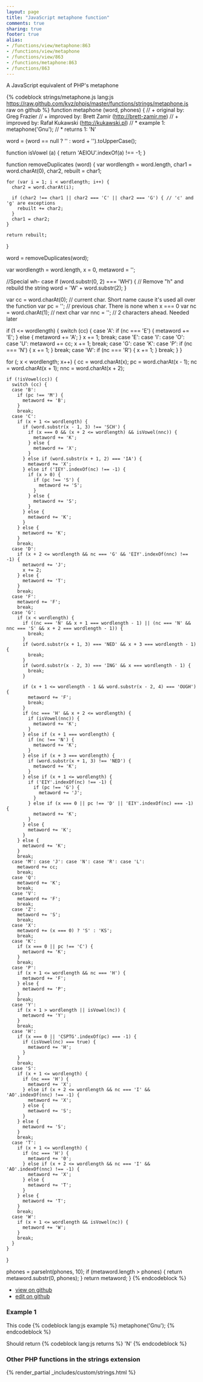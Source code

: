 ```yaml
---
layout: page
title: "JavaScript metaphone function"
comments: true
sharing: true
footer: true
alias:
- /functions/view/metaphone:863
- /functions/view/metaphone
- /functions/view/863
- /functions/metaphone:863
- /functions/863
---
```

<!-- Generated by Rakefile:build -->
A JavaScript equivalent of PHP's metaphone

{% codeblock strings/metaphone.js lang:js https://raw.github.com/kvz/phpjs/master/functions/strings/metaphone.js raw on github %}
function metaphone (word, phones) {
  // +   original by: Greg Frazier
  // +   improved by: Brett Zamir (http://brett-zamir.me)
  // +   improved by: Rafał Kukawski (http://kukawski.pl)
  // *     example 1: metaphone('Gnu');
  // *     returns 1: 'N'

  word = (word == null ? '' : word + '').toUpperCase();

  function isVowel (a) {
    return 'AEIOU'.indexOf(a) !== -1;
  }

  function removeDuplicates (word) {
    var wordlength = word.length,
      char1 = word.charAt(0),
      char2,
      rebuilt = char1;

    for (var i = 1; i < wordlength; i++) {
      char2 = word.charAt(i);

      if (char2 !== char1 || char2 === 'C' || char2 === 'G') { // 'c' and 'g' are exceptions
        rebuilt += char2;
      }
      char1 = char2;
    }

    return rebuilt;
  }

  word = removeDuplicates(word);

  var wordlength = word.length,
    x = 0,
    metaword = '';

  //Special wh- case
  if (word.substr(0, 2) === 'WH') {
    // Remove "h" and rebuild the string
    word = 'W' + word.substr(2);
  }

  var cc = word.charAt(0); // current char. Short name cause it's used all over the function
  var pc = ''; // previous char. There is none when x === 0
  var nc = word.charAt(1); // next char
  var nnc = ''; // 2 characters ahead. Needed later

  if (1 <= wordlength) {
    switch (cc) {
    case 'A':
      if (nc === 'E') {
        metaword += 'E';
      } else {
        metaword += 'A';
      }
      x += 1;
      break;
    case 'E': case 'I': case 'O': case 'U':
      metaword += cc;
      x += 1;
      break;
    case 'G': case 'K': case 'P':
      if (nc === 'N') {
        x += 1;
      }
      break;
    case 'W':
      if (nc === 'R') {
        x += 1;
      }
      break;
    }
  }

  for (; x < wordlength; x++) {
    cc = word.charAt(x);
    pc = word.charAt(x - 1);
    nc = word.charAt(x + 1);
    nnc = word.charAt(x + 2);

    if (!isVowel(cc)) {
      switch (cc) {
      case 'B':
        if (pc !== 'M') {
          metaword += 'B';
        }
        break;
      case 'C':
        if (x + 1 <= wordlength) {
          if (word.substr(x - 1, 3) !== 'SCH') {
            if (x === 0 && (x + 2 <= wordlength) && isVowel(nnc)) {
              metaword += 'K';
            } else {
              metaword += 'X';
            }
          } else if (word.substr(x + 1, 2) === 'IA') {
            metaword += 'X';
          } else if ('IEY'.indexOf(nc) !== -1) {
            if (x > 0) {
              if (pc !== 'S') {
                metaword += 'S';
              }
            } else {
              metaword += 'S';
            }
          } else {
            metaword += 'K';
          }
        } else {
          metaword += 'K';
        }
        break;
      case 'D':
        if (x + 2 <= wordlength && nc === 'G' && 'EIY'.indexOf(nnc) !== -1) {
          metaword += 'J';
          x += 2;
        } else {
          metaword += 'T';
        }
        break;
      case 'F':
        metaword += 'F';
        break;
      case 'G':
        if (x < wordlength) {
          if ((nc === 'N' && x + 1 === wordlength - 1) || (nc === 'N' && nnc === 'S' && x + 2 === wordlength - 1)) {
            break;
          }
          if (word.substr(x + 1, 3) === 'NED' && x + 3 === wordlength - 1) {
            break;
          }
          if (word.substr(x - 2, 3) === 'ING' && x === wordlength - 1) {
            break;
          }

          if (x + 1 <= wordlength - 1 && word.substr(x - 2, 4) === 'OUGH') {
            metaword += 'F';
            break;
          }
          if (nc === 'H' && x + 2 <= wordlength) {
            if (isVowel(nnc)) {
              metaword += 'K';
            }
          } else if (x + 1 === wordlength) {
            if (nc !== 'N') {
              metaword += 'K';
            }
          } else if (x + 3 === wordlength) {
            if (word.substr(x + 1, 3) !== 'NED') {
              metaword += 'K';
            }
          } else if (x + 1 <= wordlength) {
            if ('EIY'.indexOf(nc) !== -1) {
              if (pc !== 'G') {
                metaword += 'J';
              }
            } else if (x === 0 || pc !== 'D' || 'EIY'.indexOf(nc) === -1) {
              metaword += 'K';
            }
          } else {
            metaword += 'K';
          }
        } else {
          metaword += 'K';
        }
        break;
      case 'M': case 'J': case 'N': case 'R': case 'L':
        metaword += cc;
        break;
      case 'Q':
        metaword += 'K';
        break;
      case 'V':
        metaword += 'F';
        break;
      case 'Z':
        metaword += 'S';
        break;
      case 'X':
        metaword += (x === 0) ? 'S' : 'KS';
        break;
      case 'K':
        if (x === 0 || pc !== 'C') {
          metaword += 'K';
        }
        break;
      case 'P':
        if (x + 1 <= wordlength && nc === 'H') {
          metaword += 'F';
        } else {
          metaword += 'P';
        }
        break;
      case 'Y':
        if (x + 1 > wordlength || isVowel(nc)) {
          metaword += 'Y';
        }
        break;
      case 'H':
        if (x === 0 || 'CSPTG'.indexOf(pc) === -1) {
          if (isVowel(nc) === true) {
            metaword += 'H';
          }
        }
        break;
      case 'S':
        if (x + 1 <= wordlength) {
          if (nc === 'H') {
            metaword += 'X';
          } else if (x + 2 <= wordlength && nc === 'I' && 'AO'.indexOf(nnc) !== -1) {
            metaword += 'X';
          } else {
            metaword += 'S';
          }
        } else {
          metaword += 'S';
        }
        break;
      case 'T':
        if (x + 1 <= wordlength) {
          if (nc === 'H') {
            metaword += '0';
          } else if (x + 2 <= wordlength && nc === 'I' && 'AO'.indexOf(nnc) !== -1) {
            metaword += 'X';
          } else {
            metaword += 'T';
          }
        } else {
          metaword += 'T';
        }
        break;
      case 'W':
        if (x + 1 <= wordlength && isVowel(nc)) {
          metaword += 'W';
        }
        break;
      }
    }
  }

  phones = parseInt(phones, 10);
  if (metaword.length > phones) {
    return metaword.substr(0, phones);
  }
  return metaword;
}
{% endcodeblock %}

 - [view on github](https://github.com/kvz/phpjs/blob/master/functions/strings/metaphone.js)
 - [edit on github](https://github.com/kvz/phpjs/edit/master/functions/strings/metaphone.js)

### Example 1
This code
{% codeblock lang:js example %}
metaphone('Gnu');
{% endcodeblock %}

Should return
{% codeblock lang:js returns %}
'N'
{% endcodeblock %}


### Other PHP functions in the strings extension
{% render_partial _includes/custom/strings.html %}
